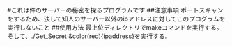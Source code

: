 #これは件のサーバーの秘密を探るプログラムです
##注意事項
ポートスキャンをするため、決して知人のサーバー以外のipアドレスに対してこのプログラムを実行しないこと
##使用方法
最上位ディレクトリでmakeコマンドを実行する。そして、./Get_Secret &color(red){ipaddress}を実行する.